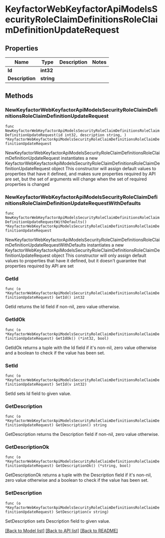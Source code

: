 # KeyfactorWebKeyfactorApiModelsSecurityRoleClaimDefinitionsRoleClaimDefinitionUpdateRequest

## Properties

Name | Type | Description | Notes
------------ | ------------- | ------------- | -------------
**Id** | **int32** |  | 
**Description** | **string** |  | 

## Methods

### NewKeyfactorWebKeyfactorApiModelsSecurityRoleClaimDefinitionsRoleClaimDefinitionUpdateRequest

`func NewKeyfactorWebKeyfactorApiModelsSecurityRoleClaimDefinitionsRoleClaimDefinitionUpdateRequest(id int32, description string, ) *KeyfactorWebKeyfactorApiModelsSecurityRoleClaimDefinitionsRoleClaimDefinitionUpdateRequest`

NewKeyfactorWebKeyfactorApiModelsSecurityRoleClaimDefinitionsRoleClaimDefinitionUpdateRequest instantiates a new KeyfactorWebKeyfactorApiModelsSecurityRoleClaimDefinitionsRoleClaimDefinitionUpdateRequest object
This constructor will assign default values to properties that have it defined,
and makes sure properties required by API are set, but the set of arguments
will change when the set of required properties is changed

### NewKeyfactorWebKeyfactorApiModelsSecurityRoleClaimDefinitionsRoleClaimDefinitionUpdateRequestWithDefaults

`func NewKeyfactorWebKeyfactorApiModelsSecurityRoleClaimDefinitionsRoleClaimDefinitionUpdateRequestWithDefaults() *KeyfactorWebKeyfactorApiModelsSecurityRoleClaimDefinitionsRoleClaimDefinitionUpdateRequest`

NewKeyfactorWebKeyfactorApiModelsSecurityRoleClaimDefinitionsRoleClaimDefinitionUpdateRequestWithDefaults instantiates a new KeyfactorWebKeyfactorApiModelsSecurityRoleClaimDefinitionsRoleClaimDefinitionUpdateRequest object
This constructor will only assign default values to properties that have it defined,
but it doesn't guarantee that properties required by API are set

### GetId

`func (o *KeyfactorWebKeyfactorApiModelsSecurityRoleClaimDefinitionsRoleClaimDefinitionUpdateRequest) GetId() int32`

GetId returns the Id field if non-nil, zero value otherwise.

### GetIdOk

`func (o *KeyfactorWebKeyfactorApiModelsSecurityRoleClaimDefinitionsRoleClaimDefinitionUpdateRequest) GetIdOk() (*int32, bool)`

GetIdOk returns a tuple with the Id field if it's non-nil, zero value otherwise
and a boolean to check if the value has been set.

### SetId

`func (o *KeyfactorWebKeyfactorApiModelsSecurityRoleClaimDefinitionsRoleClaimDefinitionUpdateRequest) SetId(v int32)`

SetId sets Id field to given value.


### GetDescription

`func (o *KeyfactorWebKeyfactorApiModelsSecurityRoleClaimDefinitionsRoleClaimDefinitionUpdateRequest) GetDescription() string`

GetDescription returns the Description field if non-nil, zero value otherwise.

### GetDescriptionOk

`func (o *KeyfactorWebKeyfactorApiModelsSecurityRoleClaimDefinitionsRoleClaimDefinitionUpdateRequest) GetDescriptionOk() (*string, bool)`

GetDescriptionOk returns a tuple with the Description field if it's non-nil, zero value otherwise
and a boolean to check if the value has been set.

### SetDescription

`func (o *KeyfactorWebKeyfactorApiModelsSecurityRoleClaimDefinitionsRoleClaimDefinitionUpdateRequest) SetDescription(v string)`

SetDescription sets Description field to given value.



[[Back to Model list]](../README.md#documentation-for-models) [[Back to API list]](../README.md#documentation-for-api-endpoints) [[Back to README]](../README.md)


